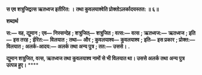 **स एव शत्रुजिद्वत्स ऋतध्वज इतीरित: ।** **तथा कुवलयाश्वेति प्रोक्तोऽलर्कादयस्तत: ॥ ६॥** 

**शब्दार्थ** 

**स:—** **वह, द्युमान** **; एव—** **निस्सन्देह** **; शत्रुजित्—** **शत्रुजित** **; वत्स:—** **वत्स** **; ऋतध्वज:—** **ऋतध्वज** **; इति—** **इस तरह** **; ईरित:—** **विलयात** **;** **तथा—** **और** **; कुवलयाश्व—** **कुवलयाश्व** **; इति—** **इस प्रकार** **; प्रोक्त:—** **विलयात** **; अलर्क-आदय:—** **अलर्क तथा अन्य पुत्र** **; तत:—** **उससे।** **.** 

**द्युमान शत्रुजित, वत्स, ऋतध्वज तथा कुवलयाश्व नामों से भी विलयात था। उससे अलर्क तथा** **अन्य पुत्र उत्पन्न हुए।** **** 